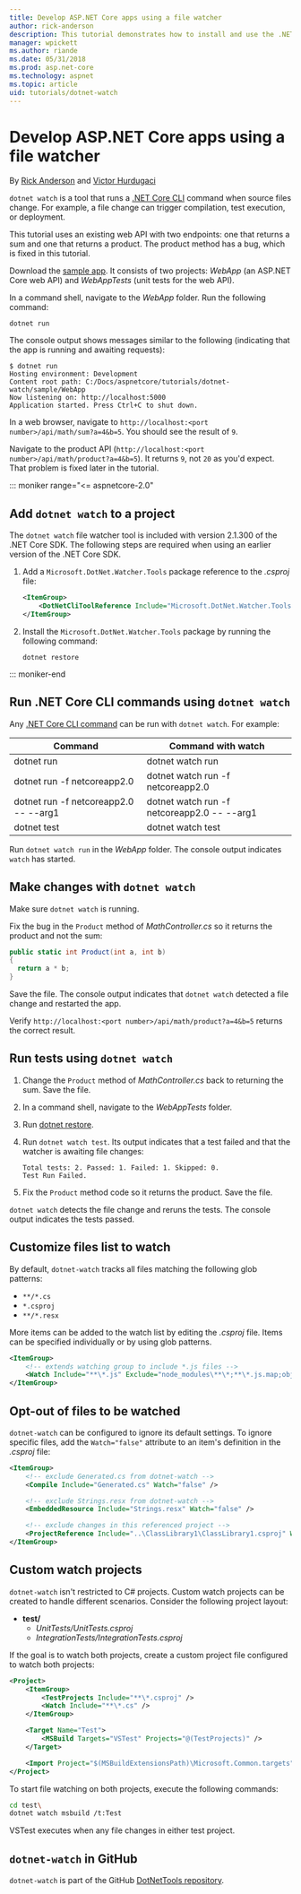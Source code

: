 ```yaml
---
title: Develop ASP.NET Core apps using a file watcher
author: rick-anderson
description: This tutorial demonstrates how to install and use the .NET Core CLI's file watcher (dotnet watch) tool in an ASP.NET Core app.
manager: wpickett
ms.author: riande
ms.date: 05/31/2018
ms.prod: asp.net-core
ms.technology: aspnet
ms.topic: article
uid: tutorials/dotnet-watch
---
```

# Develop ASP.NET Core apps using a file watcher

By [Rick Anderson](https://twitter.com/RickAndMSFT) and [Victor Hurdugaci](https://twitter.com/victorhurdugaci)

`dotnet watch` is a tool that runs a [.NET Core CLI](/dotnet/core/tools) command when source files change. For example, a file change can trigger compilation, test execution, or deployment.

This tutorial uses an existing web API with two endpoints: one that returns a sum and one that returns a product. The product method has a bug, which is fixed in this tutorial.

Download the [sample app](https://github.com/aspnet/Docs/tree/master/aspnetcore/tutorials/dotnet-watch/sample). It consists of two projects: *WebApp* (an ASP.NET Core web API) and *WebAppTests* (unit tests for the web API).

In a command shell, navigate to the *WebApp* folder. Run the following command:

```console
dotnet run
```

The console output shows messages similar to the following (indicating that the app is running and awaiting requests):

```console
$ dotnet run
Hosting environment: Development
Content root path: C:/Docs/aspnetcore/tutorials/dotnet-watch/sample/WebApp
Now listening on: http://localhost:5000
Application started. Press Ctrl+C to shut down.
```

In a web browser, navigate to `http://localhost:<port number>/api/math/sum?a=4&b=5`. You should see the result of `9`.

Navigate to the product API (`http://localhost:<port number>/api/math/product?a=4&b=5`). It returns `9`, not `20` as you'd expect. That problem is fixed later in the tutorial.

::: moniker range="<= aspnetcore-2.0"

## Add `dotnet watch` to a project

The `dotnet watch` file watcher tool is included with version 2.1.300 of the .NET Core SDK. The following steps are required when using an earlier version of the .NET Core SDK.

1. Add a `Microsoft.DotNet.Watcher.Tools` package reference to the *.csproj* file:

    ```xml
    <ItemGroup>
        <DotNetCliToolReference Include="Microsoft.DotNet.Watcher.Tools" Version="2.0.0" />
    </ItemGroup>
    ```

1. Install the `Microsoft.DotNet.Watcher.Tools` package by running the following command:

    ```console
    dotnet restore
    ```

::: moniker-end

## Run .NET Core CLI commands using `dotnet watch`

Any [.NET Core CLI command](/dotnet/core/tools#cli-commands) can be run with `dotnet watch`. For example:

| Command | Command with watch |
| ---- | ----- |
| dotnet run | dotnet watch run |
| dotnet run -f netcoreapp2.0 | dotnet watch run -f netcoreapp2.0 |
| dotnet run -f netcoreapp2.0 -- --arg1 | dotnet watch run -f netcoreapp2.0 -- --arg1 |
| dotnet test | dotnet watch test |

Run `dotnet watch run` in the *WebApp* folder. The console output indicates `watch` has started.

## Make changes with `dotnet watch`

Make sure `dotnet watch` is running.

Fix the bug in the `Product` method of *MathController.cs* so it returns the product and not the sum:

```csharp
public static int Product(int a, int b)
{
  return a * b;
}
```

Save the file. The console output indicates that `dotnet watch` detected a file change and restarted the app.

Verify `http://localhost:<port number>/api/math/product?a=4&b=5` returns the correct result.

## Run tests using `dotnet watch`

1. Change the `Product` method of *MathController.cs* back to returning the sum. Save the file.
1. In a command shell, navigate to the *WebAppTests* folder.
1. Run [dotnet restore](/dotnet/core/tools/dotnet-restore).
1. Run `dotnet watch test`. Its output indicates that a test failed and that the watcher is awaiting file changes:

     ```console
     Total tests: 2. Passed: 1. Failed: 1. Skipped: 0.
     Test Run Failed.
     ```

1. Fix the `Product` method code so it returns the product. Save the file.

`dotnet watch` detects the file change and reruns the tests. The console output indicates the tests passed.

## Customize files list to watch

By default, `dotnet-watch` tracks all files matching the following glob patterns:

* `**/*.cs`
* `*.csproj`
* `**/*.resx`

More items can be added to the watch list by editing the *.csproj* file. Items can be specified individually or by using glob patterns.

```xml
<ItemGroup>
    <!-- extends watching group to include *.js files -->
    <Watch Include="**\*.js" Exclude="node_modules\**\*;**\*.js.map;obj\**\*;bin\**\*" />
</ItemGroup>
```

## Opt-out of files to be watched

`dotnet-watch` can be configured to ignore its default settings. To ignore specific files, add the `Watch="false"` attribute to an item's definition in the *.csproj* file:

```xml
<ItemGroup>
    <!-- exclude Generated.cs from dotnet-watch -->
    <Compile Include="Generated.cs" Watch="false" />

    <!-- exclude Strings.resx from dotnet-watch -->
    <EmbeddedResource Include="Strings.resx" Watch="false" />

    <!-- exclude changes in this referenced project -->
    <ProjectReference Include="..\ClassLibrary1\ClassLibrary1.csproj" Watch="false" />
</ItemGroup>
```

## Custom watch projects

`dotnet-watch` isn't restricted to C# projects. Custom watch projects can be created to handle different scenarios. Consider the following project layout:

* **test/**
  * *UnitTests/UnitTests.csproj*
  * *IntegrationTests/IntegrationTests.csproj*

If the goal is to watch both projects, create a custom project file configured to watch both projects:

```xml
<Project>
    <ItemGroup>
        <TestProjects Include="**\*.csproj" />
        <Watch Include="**\*.cs" />
    </ItemGroup>

    <Target Name="Test">
        <MSBuild Targets="VSTest" Projects="@(TestProjects)" />
    </Target>

    <Import Project="$(MSBuildExtensionsPath)\Microsoft.Common.targets" />
</Project>
```

To start file watching on both projects, execute the following commands:

```bash
cd test\
dotnet watch msbuild /t:Test
```

VSTest executes when any file changes in either test project.

## `dotnet-watch` in GitHub

`dotnet-watch` is part of the GitHub [DotNetTools repository](https://github.com/aspnet/DotNetTools/tree/dev/src/dotnet-watch).
